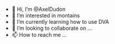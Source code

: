 - 👋 Hi, I’m @AxelDudon
- 👀 I’m interested in montains
- 🌱 I’m currently learning how to use DVA
- 💞️ I’m looking to collaborate on ...
- 📫 How to reach me ...

<!---
AxelDudon/AxelDudon is a ✨ special ✨ repository because its `README.md` (this file) appears on your GitHub profile.
You can click the Preview link to take a look at your changes.
--->
